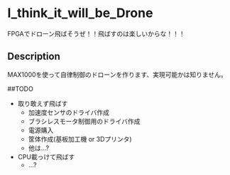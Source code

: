 I_think_it_will_be_Drone
==
FPGAでドローン飛ばそうぜ！！飛ばすのは楽しいからな！！！
## Description
MAX1000を使って自律制御のドローンを作ります、実現可能かは知りません。

##TODO
* 取り敢えず飛ばす
    * 加速度センサのドライバ作成
    * ブラシレスモータ制御用のドライバ作成
    * 電源購入
    * 筐体作成(基板加工機 or 3Dプリンタ)
    * 他は...?
* CPU載っけて飛ばす
    * ...?
